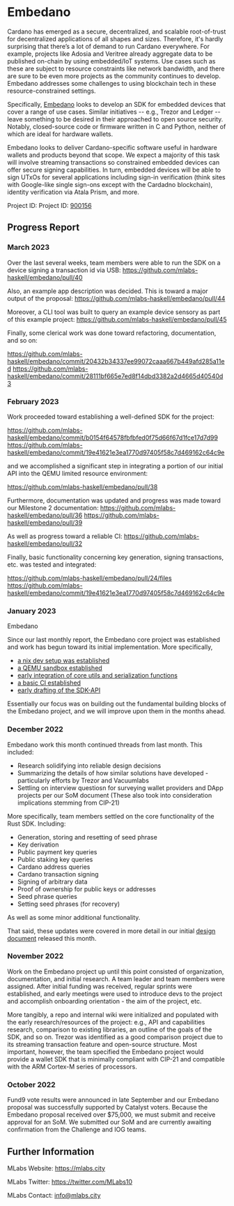 # Embedano

Cardano has emerged as a secure, decentralized, and scalable root-of-trust for decentralized applications of all shapes and sizes. Therefore, it's hardly surprising  that there’s a lot of demand to run Cardano everywhere. For example, projects like Adosia and Veritree already aggregate data to be published on-chain by using embedded/IoT systems. Use cases such as these are subject to resource constraints like network bandwidth, and there are sure to be even more projects as the community continues to develop. Embedano addresses some challenges to using blockchain tech in these resource-constrained settings.

Specifically, [Embedano](https://cardano.ideascale.com/c/idea/414017) looks to develop an SDK for embedded devices that cover a range of use cases. Similar initiatives -- e.g., Trezor and Ledger -- leave something to be desired in their approached to open source security. Notably,  closed-source code or firmware written in C and Python, neither of which are ideal for hardware wallets.

Embedano looks to deliver Cardano-specific software useful in hardware wallets and products beyond that scope. We expect a majority of this task will involve streaming transactions so constrained embedded devices can offer secure signing capabilities. In turn, embedded devices will be able to sign UTxOs for several applications including sign-in verification (think sites with Google-like single sign-ons except with the Cardadno blockchain), identity verification via Atala Prism, and more.

Project ID: Project ID: [900156](https://docs.google.com/spreadsheets/d/1bfnWFa94Y7Zj0G7dtpo9W1nAYGovJbswipxiHT4UE3g/edit#gid=917336114)

## Progress Report

### March 2023

Over the last several weeks, team members were able to run the SDK on a device signing a transaction id via USB:
https://github.com/mlabs-haskell/embedano/pull/40

Also, an example app description was decided. This is toward a major output of the proposal:
https://github.com/mlabs-haskell/embedano/pull/44

Moreover, a CLI tool was built to query an example device sensory as part of this example project:
https://github.com/mlabs-haskell/embedano/pull/45

Finally, some clerical work was done toward refactoring, documentation, and so on:

https://github.com/mlabs-haskell/embedano/commit/20432b34337ee99072caaa667b449afd285a11ed
https://github.com/mlabs-haskell/embedano/commit/28111bf665e7ed8f14dbd3382a2d4665d40540d3


### February 2023

Work proceeded toward establishing a well-defined SDK for the project:

https://github.com/mlabs-haskell/embedano/commit/b0154f64578fbfbfed0f75d66f67d1fce17d7d99
https://github.com/mlabs-haskell/embedano/commit/19e41621e3ea1770d97405f58c7d469162c64c9e

and we accomplished a significant step in integrating a portion of our initial API into the QEMU limited resource environment:

https://github.com/mlabs-haskell/embedano/pull/38

Furthermore, documentation was updated and progress was made toward our Milestone 2 documentation:
https://github.com/mlabs-haskell/embedano/pull/36
https://github.com/mlabs-haskell/embedano/pull/39

As well as progress toward a reliable CI:
https://github.com/mlabs-haskell/embedano/pull/32

Finally, basic functionality concerning key generation, signing transactions, etc. was tested and integrated:

https://github.com/mlabs-haskell/embedano/pull/24/files
https://github.com/mlabs-haskell/embedano/commit/19e41621e3ea1770d97405f58c7d469162c64c9e

### January 2023

Embedano

Since our last monthly report, the Embedano core project was established and work has begun toward its initial implementation. More specifically, 

* [a nix dev setup was established](https://github.com/mlabs-haskell/embedano/commit/a4a78ba2470a7d4060de13ae99de384b3dec46eb)
* [a QEMU sandbox established](https://github.com/mlabs-haskell/embedano/commit/9283ebe04e438bcc016716370b29fe27acb763b1)
* [early integration of core utils and serialization functions](https://github.com/mlabs-haskell/embedano/commit/d9a311008831d0470ce79ae8eee1d788d04c331c)
* [a basic CI established](https://github.com/mlabs-haskell/embedano/commit/3d1e2e272345d7ee472c76d5bd3511124e36ba24)
* [early drafting of the SDK-API](https://github.com/mlabs-haskell/embedano/commit/159a0b3ba874af7fa5e56564c752f3988b8844f5)

Essentially our focus was on building out the fundamental building blocks of the Embedano project, and we will improve upon them in the months ahead.

### December 2022

Embedano work this month continued threads from last month. This included:

* Research solidifying into reliable design decisions
* Summarizing the details of how similar solutions have developed - particularly efforts by Trezor and Vacuumlabs
* Settling on interview questiosn for surveying wallet providers and DApp projects per our SoM document (These also took into consideration implications stemming from CIP-21)

More specifically, team members settled on the core functionality of the Rust SDK. Including:

* Generation, storing and resetting of seed phrase
* Key derivation
* Public payment key queries
* Public staking key queries
* Cardano address queries
* Cardano transaction signing
* Signing of arbitrary data
* Proof of ownership for public keys or addresses
* Seed phrase queries
* Setting seed phrases (for recovery)

As well as some minor additional functionality.

That said, these updates were covered in more detail in our initial [design document](https://github.com/mlabs-haskell/embedano/blob/ba0f1e01e796c0dceb3559a1c227438d1acf3544/design-doc.md#introduction) released this month.

### November 2022

Work on the Embedano project up until this point consisted of organization, documentation, and initial research. A team leader and team members were assigned. After initial funding was received, regular sprints were established, and early meetings were used to introduce devs to the project and accomplish onboarding orientation - the aim of the project, etc.

More tangibly, a repo and internal wiki were initialized and populated with the early research/resources of the project: e.g., API and capabilities research, comparison to existing libraries, an outline of the goals of the SDK, and so on. Trezor was identified as a good comparison project due to its streaming transaction feature and open-source structure. Most important, however, the team specified the Embedano project would provide a wallet SDK that is minimally compliant with CIP-21 and compatible with the ARM Cortex-M series of processors.

### October 2022

Fund9 vote results were announced in late September and our Embedano proposal was successfully supported by Catalyst voters. Because the Embedano proposal received over $75,000, we must submit and receive approval for an SoM. We submitted our SoM and are currently awaiting confirmation from the Challenge and IOG teams.

## Further Information

MLabs Website: https://mlabs.city

MLabs Twitter: https://twitter.com/MLabs10

MLabs Contact: info@mlabs.city
